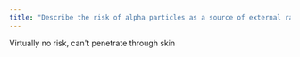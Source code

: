 ```yaml
---
title: "Describe the risk of alpha particles as a source of external radiation?"
---
```

Virtually no risk, can't penetrate through skin

